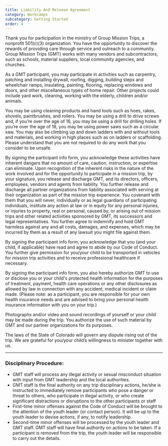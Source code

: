 ```yaml
---
title: Liability And Release Agreement
category: Workcamps
subcategory: Getting Started
order: 4
---
```


Thank you for participation in the ministry of Group Mission Trips, a nonprofit 501(c)(3) organization. You have the opportunity to discover the rewards of providing care through service and outreach to a community. Group Mission Trips (GMT) works with many vendors and subcontractors, such as schools, material suppliers, local community agencies, and churches.

As a GMT participant, you may participate in activities such as carpentry, patching and installing drywall, roofing, digging, building steps and wheelchair ramps, insulating, painting, flooring, replacing windows and doors, and other miscellaneous types of home repair. Other projects could include yard work, cleaning, working with the elderly, children and/or animals.

You may be using cleaning products and hand tools such as hoes, rakes, shovels, paintbrushes, and rollers. You may be using a drill to drive screws and, if you’re over the age of 16, you may be using a drill for drilling holes. If you’re over the age of 18, you may be using power saws such as a circular saw. You may also be climbing up and down ladders with and without tools and materials, and working in high places such as on ladders or scaffolding. Please understand that you are not required to do any work that you consider to be unsafe.

By signing the participant info form, you acknowledge these activities have inherent dangers that no amount of care, caution, instruction, or expertise can eliminate. Upon recognition of the inherent risks in the nature of the work involved and for the opportunity to participate in a mission trip, by your signature, you release and discharge GMT, and its directors, officers, employees, vendors and agents from liability. You further release and discharge all partner organizations from liability associated with serving at their organization as part of the mission trip experience. You covenant with them that you will never, individually or as legal guardians of participating individuals, institute any action at law or in equity for any personal injuries, or injuries to property, real or personal, caused by, or arising out of mission trips and other related activities sponsored by GMT, its successors and legal representatives. You further agree to indemnify and hold GMT harmless against any and all costs, damages, and expenses, which may be incurred by them as a result of any lawsuit you might file against them.

By signing the participant info form, you acknowledge that you (and your child, if applicable) have read and agree to abide by our Code of Conduct. You further give permission for you/your child to be transported in vehicles for mission trip activities and to receive professional healthcare if necessary.

By signing the participant info form, you also hereby authorize GMT to use or disclose you or your child's protected health information for the purposes of treatment, payment, health care operations or any other disclosures as allowed by law in connection with any accident, medical incident or claim made. (Please note: as a participant, you are responsible for your own health insurance needs and are advised to bring your personal health insurance information with you on your trip.)

Photographs and/or video and sound recordings of yourself or your child may be made during the trip. You authorize the use of such material by GMT and our partner organizations for its purposes.

The laws of the State of Colorado will govern any dispute rising out of the trip. We are grateful for you/your child’s willingness to minister together with us.

---

### Disciplinary Procedure:

* GMT staff will process any illegal activity or sexual misconduct situation with input from GMT leadership and the local authorities.
* GMT staff is the final authority on any trip disciplinary actions, he/she is instructed to immediately remove participants who pose a danger or threat to others, who participate in illegal activity, or who create significant distractions or disruptions to the other participants or staff
* First-time minor offenses against the Code of Conduct will be brought to the attention of the youth leader (or contact person). It will be up to the youth leader to devise actions, if any, to notify leadership.
* Second-time minor offenses will be processed by the youth leader and GMT staff. GMT staff will have final authority on actions to be taken. If a participant is removed from the trip, the youth leader will be responsible to carry out the details.
